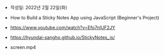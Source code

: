 - 작성일: 2022년 2월 22일(화)

- How to Build a Sticky Notes App using JavaScript (Beginner's Project)

- https://www.youtube.com/watch?v=Efo7nIUF2JY

- https://hyundai-sangho.github.io/StickyNotes_js/

- screen.mp4
